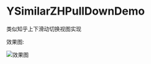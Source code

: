 # YSimilarZHPullDownDemo
类似知乎上下滑动切换视图实现

效果图:

![效果图](https://github.com/YRunIntoLove/YSimilarZHPullDownDemo/raw/master/YSimilarZHPullDownDemo/Image/ZhiHu.gif)
